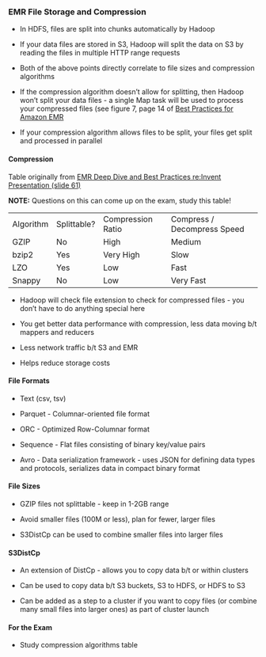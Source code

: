 ### EMR File Storage and Compression

* In HDFS, files are split into chunks automatically by Hadoop

* If your data files are stored in S3, Hadoop will split the data on S3 by reading the files in multiple HTTP range requests

* Both of the above points directly correlate to file sizes and compression algorithms

* If the compression algorithm doesn’t allow for splitting, then Hadoop won’t split your data files - a single Map task will be used to process your compressed files (see figure 7, page 14 of [Best Practices for Amazon EMR](https://d0.awsstatic.com/whitepapers/aws-amazon-emr-best-practices.pdf)

* If your compression algorithm allows files to be split, your files get split and processed in parallel

#### Compression

Table originally from [EMR Deep Dive and Best Practices re:Invent Presentation (slide 61)](https://www.slideshare.net/AmazonWebServices/amazon-emr-deep-dive-best-practices-67651043)

**NOTE:** Questions on this can come up on the exam, study this table!

<table>
  <tr>
    <td>Algorithm</td>
    <td>Splittable?</td>
    <td>Compression Ratio</td>
    <td>Compress / Decompress Speed</td>
  </tr>
  <tr>
    <td>GZIP</td>
    <td>No</td>
    <td>High</td>
    <td>Medium</td>
  </tr>
  <tr>
    <td>bzip2</td>
    <td>Yes</td>
    <td>Very High</td>
    <td>Slow</td>
  </tr>
  <tr>
    <td>LZO</td>
    <td>Yes</td>
    <td>Low</td>
    <td>Fast</td>
  </tr>
  <tr>
    <td>Snappy</td>
    <td>No</td>
    <td>Low</td>
    <td>Very Fast</td>
  </tr>
</table>


* Hadoop will check file extension to check for compressed files - you don’t have to do anything special here

* You get better data performance with compression, less data moving b/t mappers and reducers

* Less network traffic b/t S3 and EMR

* Helps reduce storage costs

#### File Formats

* Text (csv, tsv)

* Parquet - Columnar-oriented file format

* ORC - Optimized Row-Columnar format

* Sequence - Flat files consisting of binary key/value pairs

* Avro - Data serialization framework - uses JSON for defining data types and protocols, serializes data in compact binary format

#### File Sizes

* GZIP files not splittable - keep in 1-2GB range

* Avoid smaller files (100M or less), plan for fewer, larger files

* S3DistCp can be used to combine smaller files into larger files

#### S3DistCp

* An extension of DistCp - allows you to copy data b/t or within clusters

* Can be used  to copy data b/t S3 buckets, S3 to HDFS, or HDFS to S3

* Can be added as a step to a cluster if you want to copy files (or combine many small files into larger ones) as part of cluster launch

#### For the Exam

* Study compression algorithms table
